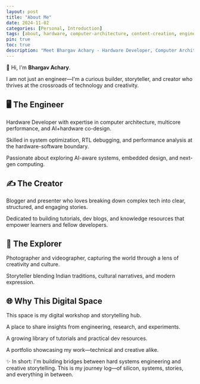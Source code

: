 ```yaml
---
layout: post
title: "About Me"
date: 2024-11-02
categories: [Personal, Introduction]
tags: [about, hardware, computer-architecture, content-creation, engineering]
pin: true
toc: true
description: "Meet Bhargav Achary - Hardware Developer, Computer Architecture Specialist, and Content Creator at the intersection of engineering and creativity."
---
```


👋 Hi, I'm **Bhargav Achary**.

I am not just an engineer—I'm a curious builder, storyteller, and creator who thrives at the crossroads of technology and creativity.

## 🖥️ The Engineer

Hardware Developer with expertise in computer architecture, multicore performance, and AI+hardware co-design.

Skilled in system optimization, RTL debugging, and performance analysis at the hardware-software boundary.

Passionate about exploring AI-aware systems, embedded design, and next-gen computing.

## ✍️ The Creator

Blogger and presenter who loves breaking down complex tech into clear, structured, and engaging stories.

Dedicated to building tutorials, dev blogs, and knowledge resources that empower learners and fellow developers.

## 🎨 The Explorer

Photographer and videographer, capturing the world through a lens of creativity and culture.

Storyteller blending Indian traditions, cultural narratives, and modern expression.

## 🌐 Why This Digital Space

This space is my digital workshop and storytelling hub.

A place to share insights from engineering, research, and experiments.

A growing library of tutorials and practical dev resources.

A portfolio showcasing my work—technical and creative alike.

✨ In short: I'm building bridges between hard systems engineering and creative storytelling. This is my journey log—of silicon, systems, stories, and everything in between.